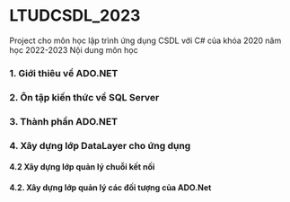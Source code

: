 # LTUDCSDL_2023
Project cho môn học lập trình ứng dụng CSDL với C# của khóa 2020 năm học 2022-2023
Nội dung môn học
### 1. Giới thiêu về ADO.NET
### 2. Ôn tập kiến thức về SQL Server
### 3. Thành phần ADO.NET
### 4. Xây dựng lớp DataLayer cho ứng dụng
#### 4.2 Xây dựng lớp quản lý chuỗi kết nối
#### 4.2. Xây dựng lớp quản lý các đối tượng của ADO.Net
